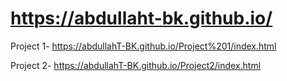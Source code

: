 # https://abdullaht-bk.github.io/


Project 1-  https://abdullahT-BK.github.io/Project%201/index.html

Project 2-  https://abdullahT-BK.github.io/Project2/index.html
